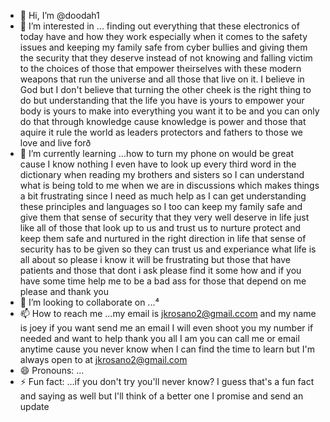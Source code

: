 - 👋 Hi, I’m @doodah1
- 👀 I’m interested in ... finding out everything that these electronics of today have and how they work especially when it comes to the safety issues and keeping my family safe from cyber bullies and giving them the security that they deserve instead of not knowing and falling victim to the choices of those that empower theirselves with these modern weapons that run the universe and all those that live on it. I believe in God but I don't believe that turning the other cheek is the right thing to do but understanding that the life you have is yours to empower your body is yours to make into everything you want it to be and you can only do that through knowledge cause knowledge is power and those that aquire it rule the world as leaders protectors and fathers to those we love and live forð
- 🌱 I’m currently learning ...how to turn my phone on would be great cause I know nothing I even have to look up every third word in the dictionary when reading my brothers and sisters so I can understand what is being told to me when we are in discussions which makes things a bit frustrating since I need as much help as I can get understanding these principles and languages so I too can keep my family safe and give them that sense of security that they very well deserve in life just like all of those that look up to us and trust us to nurture protect and keep them safe and nurtured in the right direction in life that sense of security has to be given so they can trust us and experiance what life is all about so please i know it will be frustrating but those that have patients and those that dont i ask please find it some how and if you have some time help me to be a bad ass for those that depend on me please and thank you 
- 💞️ I’m looking to collaborate on ...⁴
- 📫 How to reach me ...my email is jkrosano2@gmail.ccom and my name is joey if you want send me an email I will even shoot you my number if needed and want to help thank you all I am you can call me or email anytime cause you never know when I can find the time to learn but I'm always open to at jkrosano2@gmail.com 
- 😄 Pronouns: ...
- ⚡ Fun fact: ...if you don't try you'll never know? I guess that's a fun fact and saying as well but I'll think of a better one I promise and send an update

<!---
doodah1/doodah1 is a ✨ special ✨ repository because its `README.md` (this file) appears on your GitHub profile.
You can click the Preview link to take a look at your changes.
--->
